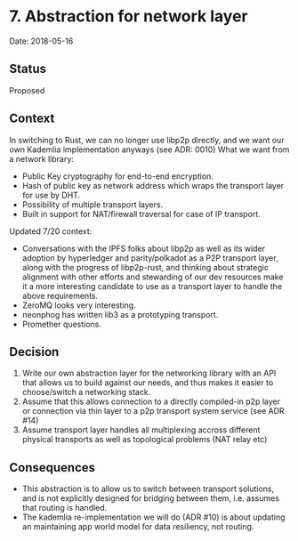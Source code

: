 # 7. Abstraction for network layer

Date: 2018-05-16

## Status

Proposed

## Context

In switching to Rust, we can no longer use libp2p directly, and we want our own Kademlia implementation anyways (see ADR: 0010)
What we want from a network library:
* Public Key cryptography for end-to-end encryption.
* Hash of public key as network address which wraps the transport layer for use by DHT.
* Possibility of multiple transport layers.
* Built in support for NAT/firewall traversal for case of IP transport.

Updated 7/20 context:

* Conversations with the IPFS folks about libp2p as well as its wider adoption by hyperledger and parity/polkadot as a P2P transport layer, along with the progress of libp2p-rust, and thinking about strategic alignment with other efforts and stewarding of our dev resources make it a more interesting candidate to use as a transport layer to handle the above requirements.
* ZeroMQ looks very interesting.
* neonphog has written lib3 as a prototyping transport.
* Promether questions.

## Decision

1. Write our own abstraction layer for the networking library with an API that allows us to build against our needs, and thus makes it easier to choose/switch a networking stack.
2. Assume that this allows connection to a directly compiled-in p2p layer or connection via thin layer to a p2p transport system service (see ADR #14)
3. Assume transport layer handles all multiplexing accross different physical transports as well as topological problems (NAT relay etc)

## Consequences

* This abstraction is to allow us to switch between transport solutions, and is not explicitly designed for bridging between them, i.e. assumes that routing is handled.
* The kademlia re-implementation we will do (ADR #10) is about updating an maintaining app world model for data resiliency, not routing.
